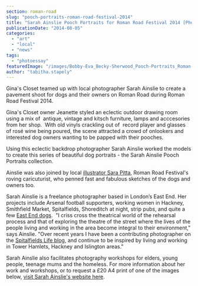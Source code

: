```yaml
---
section: roman-road
slug: "pooch-portraits-roman-road-festival-2014"
title: "Sarah Ainslie Pooch Portraits for Roman Road Festival 2014 [Photoessay]"
publicationDate: "2014-08-05"
categories: 
  - "art"
  - "local"
  - "news"
tags: 
  - "photoessay"
featuredImage: "/images/Bobby-Eva_Becky-Sherwood_Pooch-Portraits_Roman-Road-Festival_photo-Sarah-Ainslie.jpg"
author: "tabitha.stapely"
---
```


Gina's Closet teamed up with local photographer Sarah Ainslie to create a pavement shoot for dogs and their owners on Roman Road during Roman Road Festival 2014.

Gina's Closet owner Jeanette styled an eclectic outdoor drawing room using a mix of  antique, vintage and kitsch furniture, lamps and acccesories from her shop.  With old vinyls crackling out of  record player and glasses of rosé wine being poured, the scene attracted a crowd of onlookers and interested dog owners wanting to be papped with their pooches.

Using this eclectic backdrop photographer Sarah Ainslie worked the models to create this series of beautiful dog portraits - the Sarah Ainslie Pooch Portraits collection.

Ainslie was also joined by local [illustrator Sara Pitta](https://www.sarapitta.com/ "Sara Pitta website"), Roman Road Festival's roving caricuturist, who penned fast and fabulous sketches of the dogs and owners too.

Sarah Ainslie is a freelance photographer based in London’s East End. Her projects include Arsenal football supporters, working women in Hackney, Smithfield Market, Spitalfields, Shoreditch at night, strip pubs, and quite a few [East End dogs](https://spitalfieldslife.com/2011/05/03/the-dogs-of-spitalfields/ "Dogs of Spitalfields article").  "I criss cross the theatrical world of the rehearsal process and that of exploring the theatre of the street where the lives of the people living and working in the area become integral to their environment," says Ainslie. "Over recent years I have been a contributing photographer on the [Spitalfields Life blog](https://spitalfieldslife.com/ "Spitalfields Life blog"), and continue to be inspired by living and working in Tower Hamlets, Hackney and Islington areas."

Sarah Ainslie also facilitates photography workshops for elders, young people, teenage mums and the homeless. For more information about her work and workshops, or to request a £20 A4 print of one of the images below, [visit Sarah Ainslie's website here](https://www.sarahainslie.com/ "Sarah Ainslie's website").
